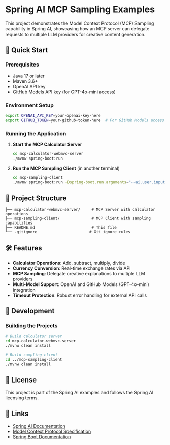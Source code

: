# Spring AI MCP Sampling Examples

This project demonstrates the Model Context Protocol (MCP) Sampling capability in Spring AI, showcasing how an MCP server can delegate requests to multiple LLM providers for creative content generation.

## 🚀 Quick Start

### Prerequisites

- Java 17 or later
- Maven 3.6+
- OpenAI API key
- GitHub Models API key (for GPT-4o-mini access)

### Environment Setup

```bash
export OPENAI_API_KEY=your-openai-key-here
export GITHUB_TOKEN=your-github-token-here  # For GitHub Models access
```

### Running the Application

1. **Start the MCP Calculator Server**
   ```bash
   cd mcp-calculator-webmvc-server
   ./mvnw spring-boot:run
   ```

2. **Run the MCP Sampling Client** (in another terminal)
   ```bash
   cd mcp-sampling-client
   ./mvnw spring-boot:run -Dspring-boot.run.arguments="--ai.user.input='Calculate 15 + 27 and explain it creatively'"
   ```

## 📁 Project Structure

```
├── mcp-calculator-webmvc-server/     # MCP Server with calculator operations
├── mcp-sampling-client/              # MCP Client with sampling capabilities
├── README.md                         # This file
└── .gitignore                       # Git ignore rules
```

## 🛠 Features

- **Calculator Operations**: Add, subtract, multiply, divide
- **Currency Conversion**: Real-time exchange rates via API
- **MCP Sampling**: Delegate creative explanations to multiple LLM providers
- **Multi-Model Support**: OpenAI and GitHub Models (GPT-4o-mini) integration
- **Timeout Protection**: Robust error handling for external API calls

## 🔧 Development

### Building the Projects

```bash
# Build calculator server
cd mcp-calculator-webmvc-server
./mvnw clean install

# Build sampling client
cd ../mcp-sampling-client
./mvnw clean install
```

## 📄 License

This project is part of the Spring AI examples and follows the Spring AI licensing terms.

## 🔗 Links

- [Spring AI Documentation](https://docs.spring.io/spring-ai/reference/)
- [Model Context Protocol Specification](https://modelcontextprotocol.github.io/specification/)
- [Spring Boot Documentation](https://docs.spring.io/spring-boot/docs/current/reference/html/)
